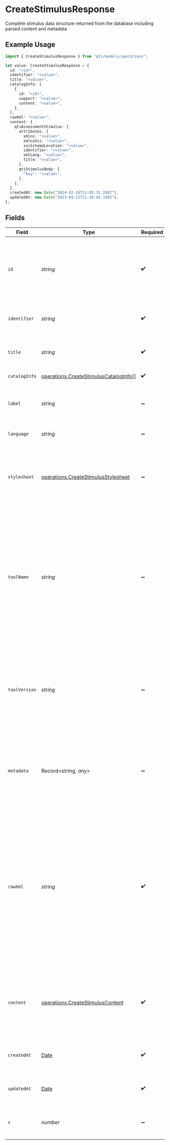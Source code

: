 # CreateStimulusResponse

Complete stimulus data structure returned from the database including parsed content and metadata

## Example Usage

```typescript
import { CreateStimulusResponse } from "qti/models/operations";

let value: CreateStimulusResponse = {
  id: "<id>",
  identifier: "<value>",
  title: "<value>",
  catalogInfo: [
    {
      id: "<id>",
      support: "<value>",
      content: "<value>",
    },
  ],
  rawXml: "<value>",
  content: {
    qtiAssessmentStimulus: {
      attributes: {
        xmlns: "<value>",
        xmlnsXsi: "<value>",
        xsiSchemaLocation: "<value>",
        identifier: "<value>",
        xmlLang: "<value>",
        title: "<value>",
      },
      qtiStimulusBody: {
        "key": "<value>",
      },
    },
  },
  createdAt: new Date("2024-02-16T21:05:31.208Z"),
  updatedAt: new Date("2023-04-23T21:38:49.330Z"),
};
```

## Fields

| Field                                                                                                                                                                                                                                                                                                              | Type                                                                                                                                                                                                                                                                                                               | Required                                                                                                                                                                                                                                                                                                           | Description                                                                                                                                                                                                                                                                                                        |
| ------------------------------------------------------------------------------------------------------------------------------------------------------------------------------------------------------------------------------------------------------------------------------------------------------------------ | ------------------------------------------------------------------------------------------------------------------------------------------------------------------------------------------------------------------------------------------------------------------------------------------------------------------ | ------------------------------------------------------------------------------------------------------------------------------------------------------------------------------------------------------------------------------------------------------------------------------------------------------------------ | ------------------------------------------------------------------------------------------------------------------------------------------------------------------------------------------------------------------------------------------------------------------------------------------------------------------ |
| `id`                                                                                                                                                                                                                                                                                                               | *string*                                                                                                                                                                                                                                                                                                           | :heavy_check_mark:                                                                                                                                                                                                                                                                                                 | MongoDB document ID generated by the database when a new entity is added to a collection on the service provider.                                                                                                                                                                                                  |
| `identifier`                                                                                                                                                                                                                                                                                                       | *string*                                                                                                                                                                                                                                                                                                           | :heavy_check_mark:                                                                                                                                                                                                                                                                                                 | Unique identifier for the entity on the service provider.                                                                                                                                                                                                                                                          |
| `title`                                                                                                                                                                                                                                                                                                            | *string*                                                                                                                                                                                                                                                                                                           | :heavy_check_mark:                                                                                                                                                                                                                                                                                                 | Human-readable title of the entity on the service provider.                                                                                                                                                                                                                                                        |
| `catalogInfo`                                                                                                                                                                                                                                                                                                      | [operations.CreateStimulusCatalogInfo](../../models/operations/createstimuluscataloginfo.md)[]                                                                                                                                                                                                                     | :heavy_check_mark:                                                                                                                                                                                                                                                                                                 | Array of catalog cards.                                                                                                                                                                                                                                                                                            |
| `label`                                                                                                                                                                                                                                                                                                            | *string*                                                                                                                                                                                                                                                                                                           | :heavy_minus_sign:                                                                                                                                                                                                                                                                                                 | A human readable label that can be used to describe the Stimulus.                                                                                                                                                                                                                                                  |
| `language`                                                                                                                                                                                                                                                                                                         | *string*                                                                                                                                                                                                                                                                                                           | :heavy_minus_sign:                                                                                                                                                                                                                                                                                                 | The default language for the Stimulus.                                                                                                                                                                                                                                                                             |
| `stylesheet`                                                                                                                                                                                                                                                                                                       | [operations.CreateStimulusStylesheet](../../models/operations/createstimulusstylesheet.md)                                                                                                                                                                                                                         | :heavy_minus_sign:                                                                                                                                                                                                                                                                                                 | The set of external style sheets that are associated with the Stimulus. The order of definition is significant.                                                                                                                                                                                                    |
| `toolName`                                                                                                                                                                                                                                                                                                         | *string*                                                                                                                                                                                                                                                                                                           | :heavy_minus_sign:                                                                                                                                                                                                                                                                                                 | The tool name characteristic allows the tool creating the stimulus to identify itself. Other processing systems may use this information to interpret the content of application specific data, such as labels on the elements of the stimulus's stimulus body.                                                    |
| `toolVersion`                                                                                                                                                                                                                                                                                                      | *string*                                                                                                                                                                                                                                                                                                           | :heavy_minus_sign:                                                                                                                                                                                                                                                                                                 | The tool version characteristic allows the tool creating the item to identify its version. This value must only be interpreted in the context of the tool-name.                                                                                                                                                    |
| `metadata`                                                                                                                                                                                                                                                                                                         | Record<string, *any*>                                                                                                                                                                                                                                                                                              | :heavy_minus_sign:                                                                                                                                                                                                                                                                                                 | Additional custom metadata for extending entity properties beyond standard specification for QTI entities.                                                                                                                                                                                                         |
| `rawXml`                                                                                                                                                                                                                                                                                                           | *string*                                                                                                                                                                                                                                                                                                           | :heavy_check_mark:                                                                                                                                                                                                                                                                                                 | Raw XML representation of the entity, automatically generated from the JSON or XML sent when creating entities on the service provider. The rawxml field will contain all content sent when creating the entity on the service provider. This field is stable and should be used when working within this QTI API. |
| `content`                                                                                                                                                                                                                                                                                                          | [operations.CreateStimulusContent](../../models/operations/createstimuluscontent.md)                                                                                                                                                                                                                               | :heavy_check_mark:                                                                                                                                                                                                                                                                                                 | Parsed XML content generated by the service provider. For production use, rawXml is recommended over this parsed structure.                                                                                                                                                                                        |
| `createdAt`                                                                                                                                                                                                                                                                                                        | [Date](https://developer.mozilla.org/en-US/docs/Web/JavaScript/Reference/Global_Objects/Date)                                                                                                                                                                                                                      | :heavy_check_mark:                                                                                                                                                                                                                                                                                                 | ISO 8601 timestamp when the entity was created                                                                                                                                                                                                                                                                     |
| `updatedAt`                                                                                                                                                                                                                                                                                                        | [Date](https://developer.mozilla.org/en-US/docs/Web/JavaScript/Reference/Global_Objects/Date)                                                                                                                                                                                                                      | :heavy_check_mark:                                                                                                                                                                                                                                                                                                 | ISO 8601 timestamp when the entity was last updated                                                                                                                                                                                                                                                                |
| `v`                                                                                                                                                                                                                                                                                                                | *number*                                                                                                                                                                                                                                                                                                           | :heavy_minus_sign:                                                                                                                                                                                                                                                                                                 | MongoDB version key for optimistic concurrency control                                                                                                                                                                                                                                                             |